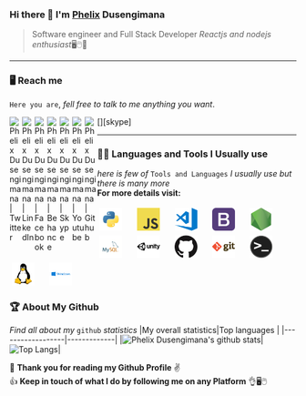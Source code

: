 ### Hi there 👋 I'm [Phelix][website] Dusengimana

>Software engineer and Full Stack Developer
>*Reactjs and nodejs enthusiast*🖥🖱🎹
___
### 🖥 Reach me
`Here you are`, *fell free to talk to me anything you want*.

[<img align="left" alt="Phelix Dusengimana | Twitter" width="22px" src="https://cdn.jsdelivr.net/npm/simple-icons@v3/icons/twitter.svg" />][twitter]
[<img align="left" alt="Phelix Dusengimana | LinkedIn" width="22px" src="https://cdn.jsdelivr.net/npm/simple-icons@v3/icons/linkedin.svg" />][linkedin]
[<img align="left" alt="Phelix Dusengimana | Facebook" width="22px" src="https://cdn.jsdelivr.net/npm/simple-icons@3.13.0/icons/facebook.svg" />][facebook]
[<img align="left" alt="Phelix Dusengimana | Behance" width="22px" src="https://cdn.jsdelivr.net/npm/simple-icons@3.13.0/icons/behance.svg" />][behance]
[<img align="left" alt="Phelix Dusengimana | Skype" width="22px" src="https://cdn.jsdelivr.net/npm/simple-icons@3.13.0/icons/skype.svg" />][skype]
[<img align="left" alt="Phelix Dusengimana | Youtube" width="22px" src="https://cdn.jsdelivr.net/npm/simple-icons@3.13.0/icons/youtube.svg" />][youtube]
[<img align="left" alt="Phelix Dusengimana | Github" width="22px" src="https://cdn.jsdelivr.net/npm/simple-icons@v3/icons/github.svg" />][github]
<br/>
___


### 👨‍💻 Languages and Tools I Usually use
*here is few of* `Tools and Languages` *I usually use but there is many more* 
<br/>
**For more details visit:** 
<p align="left">
<img src="https://raw.githubusercontent.com/github/explore/80688e429a7d4ef2fca1e82350fe8e3517d3494d/topics/python/python.png" alt="Python" height="40" style="vertical-align:top; margin:4px">&emsp;
<img src="https://raw.githubusercontent.com/github/explore/80688e429a7d4ef2fca1e82350fe8e3517d3494d/topics/javascript/javascript.png" alt="Javascript" height="40" style="vertical-align:top; margin:4px">&emsp;
<img src="https://raw.githubusercontent.com/github/explore/80688e429a7d4ef2fca1e82350fe8e3517d3494d/topics/visual-studio-code/visual-studio-code.png" alt="VS Code" height="40" style="vertical-align:top; margin:4px">&emsp;
<img src="https://raw.githubusercontent.com/github/explore/80688e429a7d4ef2fca1e82350fe8e3517d3494d/topics/bootstrap/bootstrap.png" alt="Bootstrap" height="40" style="vertical-align:top; margin:4px">&emsp;
<img src="https://raw.githubusercontent.com/github/explore/80688e429a7d4ef2fca1e82350fe8e3517d3494d/topics/nodejs/nodejs.png" alt="NodeJS" height="40" style="vertical-align:top; margin:4px">&emsp;
<img src="https://raw.githubusercontent.com/github/explore/80688e429a7d4ef2fca1e82350fe8e3517d3494d/topics/mysql/mysql.png" alt="MySQL" height="40" style="vertical-align:top; margin:4px">&emsp;
 <img src="https://raw.githubusercontent.com/github/explore/80688e429a7d4ef2fca1e82350fe8e3517d3494d/topics/unity/unity.png" alt="Unity" height="40" style="vertical-align:top; margin:4px">&emsp;
<img src="https://raw.githubusercontent.com/github/explore/78df643247d429f6cc873026c0622819ad797942/topics/github/github.png" alt="Github" height="40" style="vertical-align:top; margin:4px">&emsp;
<img src="https://raw.githubusercontent.com/github/explore/80688e429a7d4ef2fca1e82350fe8e3517d3494d/topics/git/git.png" alt="Git" height="40" style="vertical-align:top; margin:4px">&emsp;
<img src="https://raw.githubusercontent.com/github/explore/80688e429a7d4ef2fca1e82350fe8e3517d3494d/topics/terminal/terminal.png" alt="Terminal" height="40" style="vertical-align:top; margin:4px">&emsp;
<img src="https://raw.githubusercontent.com/github/explore/80688e429a7d4ef2fca1e82350fe8e3517d3494d/topics/linux/linux.png" alt="Linux" height="40" style="vertical-align:top; margin:4px" alt="Windows" height="40" style="vertical-align:top; margin:4px">&emsp;
<img src="https://raw.githubusercontent.com/github/explore/80688e429a7d4ef2fca1e82350fe8e3517d3494d/topics/windows/windows.png" alt="Windows" height="40" style="vertical-align:top; margin:4px">&emsp;
</p>

### :trophy: About My Github
*Find all about my* `github` *statistics*
|My overall statistics|Top languages |
|------------------|-------------|
|![Phelix Dusengimana's github stats](https://github-readme-stats.vercel.app/api?username=phelixdusengimana&show_icons=true&count_private=true&bg_color=30,3f7dfb,3f7dfb&title_color=ffffff&text_color=ffffffc2&icon_color=deed00)|![Top Langs](https://github-readme-stats.vercel.app/api/top-langs/?username=phelixdusengimana&langs_count=100&count_private=true)|


👏 **Thank you for reading my Github Profile** ✌ <br/>👍 **Keep in touch of what I do by following me on any Platform** 👌🖥🖱

[twitter]: https://twitter.com/phelix__dusenge
[linkedin]: https://www.linkedin.com/in/phelix-dusengimana-70a314201/
[github]: https://github.com/phelixdusengimana/
[facebook]: https://www.facebook.com/phelix.dusengimana
[behance]: https://www.behance.net/phelixdusengi
[youtube]: https://www.github.com/in/phelixdusengimana/
[website]: https://phelixdusengimana.netlify.app/
